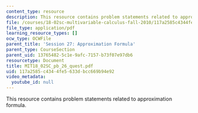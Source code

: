 ```yaml
---
content_type: resource
description: This resource contains problem statements related to approximation formula.
file: /courses/18-02sc-multivariable-calculus-fall-2010/117a2585c4344fe5633dbcc669b94e92_MIT18_02SC_pb_26_quest.pdf
file_type: application/pdf
learning_resource_types: []
ocw_type: OCWFile
parent_title: 'Session 27: Approximation Formula'
parent_type: CourseSection
parent_uid: 13765482-5c1e-9afc-7157-b73f07e97db6
resourcetype: Document
title: MIT18_02SC_pb_26_quest.pdf
uid: 117a2585-c434-4fe5-633d-bcc669b94e92
video_metadata:
  youtube_id: null
---
```

This resource contains problem statements related to approximation formula.


